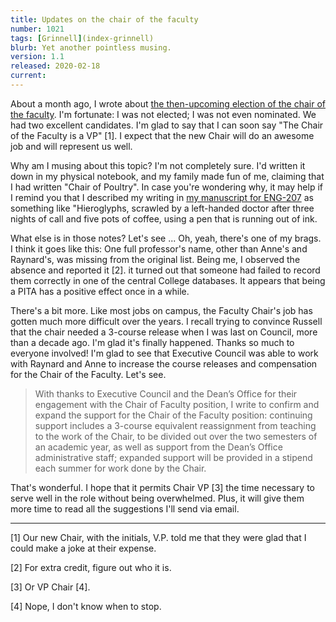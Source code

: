 ```yaml
---
title: Updates on the chair of the faculty
number: 1021
tags: [Grinnell](index-grinnell)
blurb: Yet another pointless musing.
version: 1.1
released: 2020-02-18
current: 
---
```

About a month ago, I wrote about [the then-upcoming election of the
chair of the faculty](faculty-chair-2020-01-23).  I'm fortunate: I
was not elected; I was not even nominated.  We had two excellent
candidates.  I'm glad to say that I can soon say "The Chair of the
Faculty is a VP" [1].  I expect that the new Chair will do an awesome
job and will represent us well.

Why am I musing about this topic?  I'm not completely sure.  I'd
written it down in my physical notebook, and my family made fun of
me, claiming that I had written "Chair of Poultry".  In case you're
wondering why, it may help if I remind you that I described my
writing in [my manuscript for ENG-207](eng207-1b-manuscript) as
something like "Hieroglyphs, scrawled by a left-handed doctor after
three nights of call and five pots of coffee, using a pen that is
running out of ink. 

What else is in those notes?  Let's see ... Oh, yeah, there's one
of my brags.  I think it goes like this: One full professor's name,
other than Anne's and Raynard's, was missing from the original list.
Being me, I observed the absence and reported it [2].  it turned out
that someone had failed to record them correctly in one of the
central College databases.  It appears that being a PITA has a
positive effect once in a while.

There's a bit more.  Like most jobs on campus, the Faculty Chair's
job has gotten much more difficult over the years.  I recall trying
to convince Russell that the chair needed a 3-course release when
I was last on Council, more than a decade ago.  I'm glad it's finally
happened.  Thanks so much to everyone involved!  I'm glad to see
that Executive Council was able to work with Raynard and Anne to
increase the course releases and compensation for the Chair of the
Faculty.  Let's see.

> With thanks to Executive Council and the Dean’s Office for their
engagement with the Chair of Faculty position, I write to confirm
and expand the support for the Chair of the Faculty position:
continuing support includes a 3-course equivalent reassignment from
teaching to the work of the Chair, to be divided out over the two
semesters of an academic year, as well as support from the Dean’s
Office administrative staff; expanded support will be provided in
a stipend each summer for work done by the Chair.

That's wonderful.  I hope that it permits Chair VP [3] the time necessary
to serve well in the role without being overwhelmed.  Plus, it will give
them more time to read all the suggestions I'll send via email.

---

[1] Our new Chair, with the initials, V.P. told me that they were glad
that I could make a joke at their expense.

[2] For extra credit, figure out who it is.

[3] Or VP Chair [4].

[4] Nope, I don't know when to stop.
